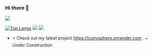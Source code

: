 ### Hi there 👋

![](https://komarev.com/ghpvc/?username=hhkbhamza&color=d43080&style=for-the-badge&label=PROFILE+HITS)


[![Top Langs](https://github-readme-stats.vercel.app/api/top-langs/?username=hhkbhamza&layout=donut-vertical&theme=tokyonight)](https://github.com/hhkbhamza/github-readme-stats)
![](https://github-readme-stats.vercel.app/api?username=hhkbhamza&show_icons=true&theme=tokyonight)
![](https://github-readme-streak-stats.herokuapp.com/?user=hhkbhamza&theme=tokyonight)<br/>

- ⚡ Check out my latest project https://cunysphere.onrender.com . ~ Under Construction
